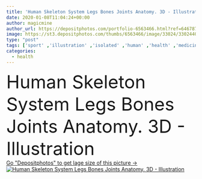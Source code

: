 ```yaml
---
title: 'Human Skeleton System Legs Bones Joints Anatomy. 3D - Illustration'
date: 2020-01-08T11:04:24+00:00
author: magicmine
author_url: https://depositphotos.com/portfolio-6563466.html?ref=64678756
image: https://st3.depositphotos.com/thumbs/6563466/image/33024/330244012/api_thumb_450.jpg?forcejpeg=true
type: "post"
tags: ['sport' ,'illustration' ,'isolated' ,'human' ,'health' ,'medicine' ,'medical' ,'care' ,'man' ,'3d' ,'legs' ,'bone' ,'physical' ,'body' ,'therapy' ,'biology' ,'science' ,'shoulder' ,'pain' ,'elbow' ,'muscle' ,'spine' ,'joint' ,'hurt' ,'skeleton' ,'anatomy' ,'radius' ,'x ray' ,'injury' ,'ache' ,'osteoporosis' ,'painful' ,'skeletal' ,'inflammation' ,'anatomical' ,'arthritis' ,'scapula' ,'femur' ,'cartilage' ,'humerus' ,'ulna' ,'patella' ,'infographic' ,'3d illustration' ,'upper limbs' ,'lower limbs' ]
categories: 
  - health
---
```

<div aling="center">
            <font size="60"> Human Skeleton System Legs Bones Joints Anatomy. 3D - Illustration</font>   
</div>
<div>
    <a href='https://st3.depositphotos.com/thumbs/6563466/image/33024/330244012/api_thumb_450.jpg?forcejpeg=true?ref=64678756' target=_blank > Go "Depositphotos" to get lage size of this picture ->
        <img href='https://st3.depositphotos.com/thumbs/6563466/image/33024/330244012/api_thumb_450.jpg?forcejpeg=true?ref=64678756' src='https://st3.depositphotos.com/6563466/33024/i/950/depositphotos_330244012-stock-photo-human-skeleton-system-legs-bones.jpg?forcejpeg=true' alt='Human Skeleton System Legs Bones Joints Anatomy. 3D - Illustration' >
    </a>
</div>
